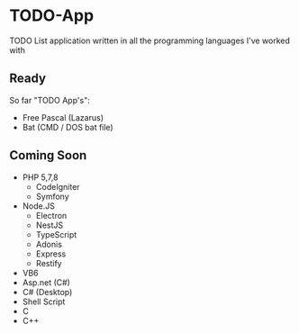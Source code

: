 # TODO-App

TODO List application written in all the programming languages I've worked with


## Ready

So far "TODO App's":

- Free Pascal (Lazarus)
- Bat (CMD / DOS bat file)

## Coming Soon
- PHP 5,7,8<br/>
    - CodeIgniter
    - Symfony
- Node.JS<br/>
    - Electron<br/>
    - NestJS<br/>
    - TypeScript<br/>
    - Adonis<br/>
    - Express<br/>
    - Restify<br/>
- VB6<br/>
- Asp.net (C#)<br/>
- C# (Desktop)<br/>
- Shell Script<br/>
- C<br/>
- C++<br/>
